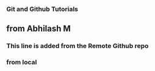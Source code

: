 ### Git and Github Tutorials

## from Abhilash M

### This line is added from the Remote Github repo

### from local